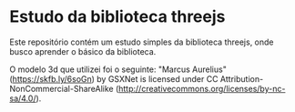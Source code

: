 # Estudo da biblioteca threejs

Este repositório contém um estudo simples da biblioteca threejs, onde busco aprender o básico da biblioteca.

O modelo 3d que utilizei foi o seguinte:
"Marcus Aurelius" (https://skfb.ly/6soGn) by GSXNet is licensed under CC Attribution-NonCommercial-ShareAlike (http://creativecommons.org/licenses/by-nc-sa/4.0/).
